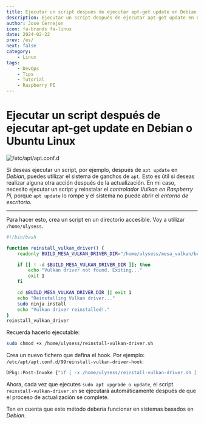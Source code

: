 ```yaml
---
title: Ejecutar un script después de ejecutar apt-get update en Debian o Ubuntu Linux
description: Ejecutar un script después de ejecutar apt-get update en Debian o Ubuntu Linux
author: Jose Cerrejon
icon: fa-brands fa-linux
date: 2024-02-22
prev: /es/
next: false
category:
    - Linux
tags:
    - DevOps
    - Tips
    - Tutorial
    - Raspberry PI
---
```


# Ejecutar un script después de ejecutar apt-get update en Debian o Ubuntu Linux

![/etc/apt/apt.conf.d](/images/2024/02/apt_conf_d.png "/etc/apt/apt.conf.d")

Si deseas ejecutar un script, por ejemplo, después de `apt update` en _Debian_, puedes utilizar el sistema de ganchos de `apt`. Esto es útil si deseas realizar alguna otra acción después de la actualización. En mi caso, necesito ejecutar un script y reinstalar el _controlador Vulkan en Raspberry Pi_, porque `apt update` lo rompe y el sistema no puede abrir el _entorno de escritorio_.

---

Para hacer esto, crea un script en un directorio accesible. Voy a utilizar `/home/ulysess`.

```bash title="/home/ulysess/reinstall-vulkan-driver.sh"
#!/bin/bash

function reinstall_vulkan_driver() {
    readonly BUILD_MESA_VULKAN_DRIVER_DIR="/home/ulysess/mesa_vulkan/build"

    if [[ ! -d $BUILD_MESA_VULKAN_DRIVER_DIR ]]; then
        echo "Vulkan driver not found. Exiting..."
        exit 1
    fi

    cd $BUILD_MESA_VULKAN_DRIVER_DIR || exit 1
    echo "Reinstalling Vulkan driver..."
    sudo ninja install
    echo "Vulkan driver reinstalled!."
}
reinstall_vulkan_driver
```

Recuerda hacerlo ejecutable:

```bash
sudo chmod +x /home/ulysess/reinstall-vulkan-driver.sh
```

Crea un nuevo fichero que defina el hook. Por ejemplo: `/etc/apt/apt.conf.d/99reinstall-vulkan-driver-hook`:

```bash title="/etc/apt/apt.conf.d/99reinstall-vulkan-driver-hook"
DPkg::Post-Invoke {"if [ -x /home/ulysess/reinstall-vulkan-driver.sh ]; then /home/ulysess/reinstall-vulkan-driver.sh; fi";};
```

Ahora, cada vez que ejecutes `sudo apt upgrade o update`, el script `reinstall-vulkan-driver.sh` se ejecutará automáticamente después de que el proceso de actualización se complete.

Ten en cuenta que este método debería funcionar en sistemas basados en _Debian_.
